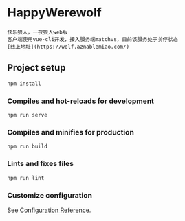 # HappyWerewolf
```
快乐狼人，一夜狼人web版
客户端使用vue-cli开发，接入服务端matchvs，目前该服务处于关停状态
[线上地址](https://wolf.aznablemiao.com/)
```

## Project setup
```
npm install
```

### Compiles and hot-reloads for development
```
npm run serve
```

### Compiles and minifies for production
```
npm run build
```

### Lints and fixes files
```
npm run lint
```

### Customize configuration
See [Configuration Reference](https://cli.vuejs.org/config/).
